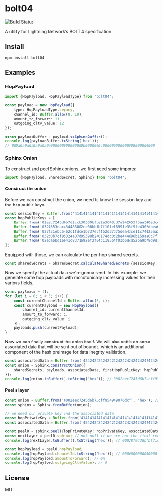 # bolt04
[![Build Status](https://travis-ci.com/arik-so/bolt04.svg?branch=master)](https://travis-ci.com/arik-so/bolt04)

A utility for Lightning Network's BOLT 4 specification. 

## Install

```shell script
npm install bolt04
```

## Examples

### HopPayload

```typescript
import {HopPayload, HopPayloadType} from 'bolt04';

const payload = new HopPayload({
    type: HopPayloadType.Legacy,
    channel_id: Buffer.alloc(8, 10),
    amount_to_forward: 11,
    outgoing_cltv_value: 12
});

const payloadBuffer = payload.toSphinxBuffer();
console.log(payloadBuffer.toString('hex'));
// 000a0a0a0a0a0a0a0a000000000000000b0000000c000000000000000000000000
```

### Sphinx Onion

To construct and peel Sphinx onions, we first need some imports:

```typescript
import {HopPayload, SharedSecret, Sphinx} from 'bolt04';
```

#### Construct the onion

Before we can construct the onion, we need to know the session key and the hop public keys.

```typescript
const sessionKey = Buffer.from('4141414141414141414141414141414141414141414141414141414141414141', 'hex');
const hopPublicKeys = [
    Buffer.from('02eec7245d6b7d2ccb30380bfbe2a3648cd7a942653f5aa340edcea1f283686619', 'hex'),
    Buffer.from('0324653eac434488002cc06bbfb7f10fe18991e35f9fe4302dbea6d2353dc0ab1c', 'hex'),
    Buffer.from('027f31ebc5462c1fdce1b737ecff52d37d75dea43ce11c74d25aa297165faa2007', 'hex'),
    Buffer.from('032c0b7cf95324a07d05398b240174dc0c2be444d96b159aa6c7f7b1e668680991', 'hex'),
    Buffer.from('02edabbd16b41c8371b92ef2f04c1185b4f03b6dcd52ba9b78d9d7c89c8f221145', 'hex')
];
```

Equipped with those, we can calculate the per-hop shared secrets.

```typescript
const sharedSecrets = SharedSecret.calculateSharedSecrets({sessionKey, hopPublicKeys});
```

Now we specify the actual data we're gonna send. In this example, we generate some hop payloads with monotonically
increasing values for their various fields.

```typescript
const payloads = [];
for (let i = 0; i < 5; i++) {
    const currentChannelId = Buffer.alloc(8, i);
    const currentPayload = new HopPayload({
        channel_id: currentChannelId,
        amount_to_forward: i,
        outgoing_cltv_value: i
    });
    payloads.push(currentPayload);
}
```

Now we can finally construct the onion itself. We will also settle on some associated data that will be sent out of 
bounds, which is an additional component of the hash preimage for data inegrity validation.

```typescript
const associatedData = Buffer.from('4242424242424242424242424242424242424242424242424242424242424242', 'hex');
const onion = Sphinx.constructOnion({
    sharedSecrets, payloads, associatedData, firstHopPublicKey: hopPublicKeys[0]
});
console.log(onion.toBuffer().toString('hex')); // 0002eec7245d6b7…cff954949076dcf (see test/sphinx)
```

#### Peel a layer

```typescript
const onion = Buffer.from('0002eec7245d6b7…cff954949076dcf', 'hex'); // see test/sphinx
const sphinx = Sphinx.fromBuffer(onion);

// we need our private key and the associated data
const hopPrivateKey = Buffer.from('4141414141414141414141414141414141414141414141414141414141414141', 'hex');
const associatedData = Buffer.from('4242424242424242424242424242424242424242424242424242424242424242', 'hex');

const peel0 = sphinx.peel({hopPrivateKey: hopPrivateKey, associatedData});
const nextLayer = peel0.sphinx; // not null if we are not the final recipient, hence we can call nextLayer.peel()
console.log(nextLayer.toBuffer().toString('hex')); // 00028f9438bfbf7…cd4fe26a492d376

const hopPayload = peel0.hopPayload;
console.log(hopPayload.channelId.toString('hex')); // 0000000000000000
console.log(hopPayload.amountToForward); // 0n
console.log(hopPayload.outgoingCltvValue); // 0
```

## License

MIT
